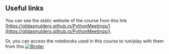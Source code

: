 
## Useful links

You can see the static website of the course from this link [https://gildasmulders.github.io/PythonMeetings/](https://gildasmulders.github.io/PythonMeetings/).

Or, you can access the notebooks used in this course to run/play with them from this [![Binder](https://mybinder.org/badge_logo.svg)](https://mybinder.org/v2/gh/gildasmulders/PythonMeetings.git/gh-pages?labpath=%2Fdocs%2Fcode)
